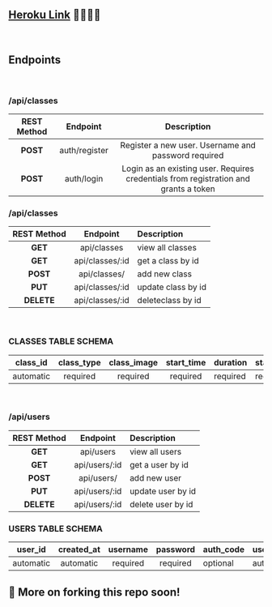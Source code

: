 ## [Heroku Link](https://tt-33-anywhere-fitness.herokuapp.com/) 🚴‍♀🏃‍♂️
<br>

## **Endpoints**

<br>

### /api/classes

| REST Method |   Endpoint    | Description                                                                          |
| :---------: | :-----------: | :--------:                                                                           |
| **POST**    | auth/register | Register a new user. Username and password required                                  |
| **POST**    | auth/login    | Login as an existing user. Requires credentials from registration and grants a token |

### /api/classes
| REST Method |      Endpoint      | Description                          |
| :---------: | :----------------: | :----------------------------------- |
|   **GET**   |     api/classes    | view all classes                     |
|   **GET**   |   api/classes/:id  | get a class by id                    |
|  **POST**   |     api/classes/   | add new class                        |
|   **PUT**   |   api/classes/:id  | update class by id                   |
| **DELETE**  |   api/classes/:id  | deleteclass by id                    |

<br>

### CLASSES TABLE SCHEMA

| class_id | class_type | class_image | start_time | duration | start_time | intensity_level | location | num_of_attendees | max_class_size | user_id  |
| :-----:  | :------:   | :------:    | :---------:| :------- | :--------- | :-------------- | :-------:|:---------------: | :------------: | :------  |
|automatic | required   | required    | required   | required | required   | required        | required | required         | required       | automatic|

<br>

### /api/users
| REST Method |      Endpoint      | Description                          |
| :---------: | :----------------: | :----------------------------------- |
|   **GET**   |     api/users      | view all users                       |
|   **GET**   |   api/users/:id    | get a user by id                     |
|  **POST**   |     api/users/     | add new user                         |
|   **PUT**   |   api/users/:id    | update user by id                    |
| **DELETE**  |   api/users/:id    | delete user by id                    |

### USERS TABLE SCHEMA

| user_id  | created_at | username    | password   | auth_code | user_type  | 
| :-----:  | :------:   | :------:    | :---------:| :-------  | :--------- | 
|automatic | automatic  | required    | required   | optional  | automatic  | 
 

## 🚨 More on forking this repo soon!




